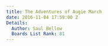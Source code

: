 ```yaml
---
title: The Adventures of Augie March
date: 2016-11-04 17:59:00 Z
Details:
  Author: Saul Bellow
  Boards List Rank: 81
---
```


